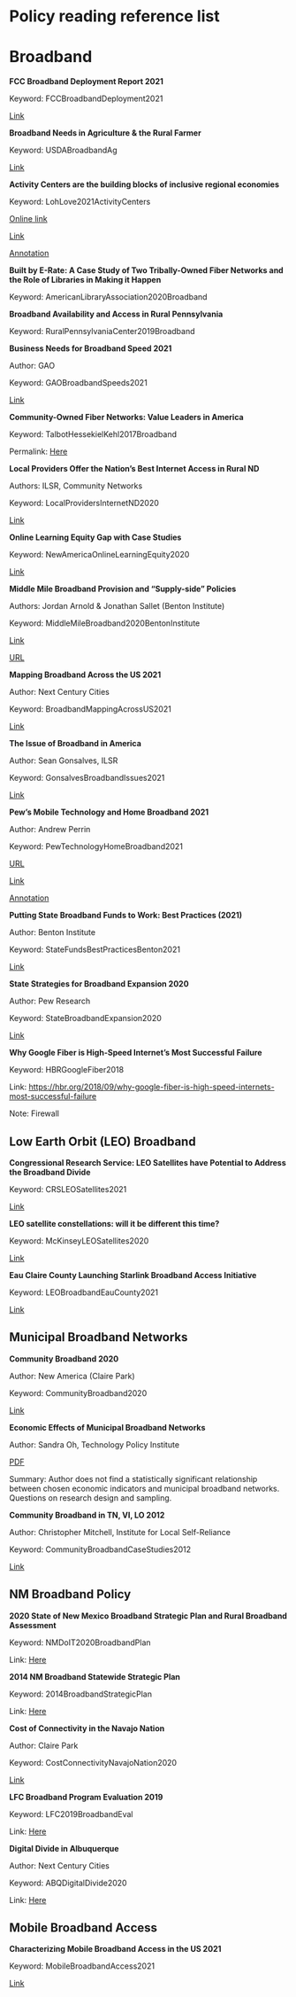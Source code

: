 # Policy reading reference list
    
# Broadband
**FCC Broadband Deployment Report 2021**

Keyword: FCCBroadbandDeployment2021

[Link](https://drive.google.com/file/d/1If0MEOfCsDtKpviHDzSTM4h5Eh7LozCT/view?usp=sharing)


**Broadband Needs in Agriculture & the Rural Farmer**

Keyword: USDABroadbandAg

[Link](https://drive.google.com/file/d/15vnOwg93CTrEBAmQVPj_lJWGt2c-Ah6z/view?usp=sharing)


**Activity Centers are the building blocks of inclusive regional economies**

Keyword: LohLove2021ActivityCenters

[Online link](https://www.brookings.edu/research/the-future-of-the-inclusive-economy-is-in-activity-centers/)

[Link](https://drive.google.com/file/d/1giE6qFKET4KO5fYLdXIRcW3MxjSVz6fQ/view?usp=sharing)

[Annotation](https://docs.google.com/document/d/1RNwZxytMtJg1Oxyv7YwgdIEC58pOk3sUU5K2H029Oz8/edit?usp=sharing)


**Built by E-Rate: A Case Study of Two Tribally-Owned Fiber Networks and the Role of Libraries in Making it Happen**

Keyword: AmericanLibraryAssociation2020Broadband


**Broadband Availability and Access in Rural Pennsylvania**

Keyword: RuralPennsylvaniaCenter2019Broadband


**Business Needs for Broadband Speed 2021**

Author: GAO

Keyword: GAOBroadbandSpeeds2021

[Link](https://drive.google.com/file/d/1OgUNBx-cd47poed_T60qx0UJHD0l5-rY/view?usp=sharing)


**Community-Owned Fiber Networks: Value Leaders in America**

Keyword: TalbotHessekielKehl2017Broadband

Permalink: [Here](http://nrs.harvard.edu/urn-3:HUL.InstRepos:34623859)


**Local Providers Offer the Nation’s Best Internet Access in Rural ND**

Authors: ILSR, Community Networks

Keyword: LocalProvidersInternetND2020

[Link](https://drive.google.com/file/d/1zhsQXfvWPD4Gyn6ZHSx3pmn1hJWDshD1/view?usp=sharing)

**Online Learning Equity Gap with Case Studies**

Keyword: NewAmericaOnlineLearningEquity2020

[Link](https://drive.google.com/file/d/1FIdSqPe2p9VJKoh408meGJuvWjhR3UNC/view?usp=sharing)

**Middle Mile Broadband Provision and “Supply-side” Policies**

Authors: Jordan Arnold & Jonathan Sallet (Benton Institute)

Keyword: MiddleMileBroadband2020BentonInstitute

[Link](https://drive.google.com/file/d/1Qrjzz2e8KS65PsgLx4ULQQHqCB2Wwrs6/view?usp=sharing)

[URL](https://www.benton.org/publications/middle-mile)

**Mapping Broadband Across the US 2021**

Author: Next Century Cities

Keyword: BroadbandMappingAcrossUS2021

[Link](https://drive.google.com/file/d/109H6v03MmaO2Pn064HYw8uYyjcwJUzKT/view?usp=sharing)

**The Issue of Broadband in America**

Author: Sean Gonsalves, ILSR

Keyword: GonsalvesBroadbandIssues2021

[Link](https://drive.google.com/file/d/1XN12_0-dglLNrHoO_s5dJUAlt9dpSgiF/view?usp=sharing)

**Pew’s Mobile Technology and Home Broadband 2021**

Author: Andrew Perrin

Keyword: PewTechnologyHomeBroadband2021

[URL](https://www.pewresearch.org/internet/2021/06/03/mobile-technology-and-home-broadband-2021/)

[Link](https://drive.google.com/file/d/1u8tCLqMDwFd9t9PJ8hUoce2YIG1FjSIi/view?usp=sharing)

[Annotation](https://docs.google.com/document/d/1T4EwOP1yeopjVd3q1YsJkFBGEckKH1Ez2wCHPFbl6Gw/edit?usp=sharing)

**Putting State Broadband Funds to Work: Best Practices (2021)**

Author: Benton Institute

Keyword: StateFundsBestPracticesBenton2021

[Link](https://drive.google.com/file/d/1pJJXlFSZVcvLXrIPWdNmQHf_eNHc6_ae/view?usp=sharing)

**State Strategies for Broadband Expansion 2020**

Author: Pew Research

Keyword: StateBroadbandExpansion2020

[Link](https://drive.google.com/file/d/1uea6qT3VIZbdeKJsXT-mMk-StFcqVGAo/view?usp=sharing)

**Why Google Fiber is High-Speed Internet’s Most Successful Failure**

Keyword: HBRGoogleFiber2018

Link: https://hbr.org/2018/09/why-google-fiber-is-high-speed-internets-most-successful-failure

Note: Firewall

## Low Earth Orbit (LEO) Broadband

**Congressional Research Service: LEO Satellites have Potential to Address the Broadband Divide**

Keyword: CRSLEOSatellites2021

[Link](https://drive.google.com/file/d/1CtoUDJZ_Dudx2RfKFbOvGJ763dy0mHaI/view?usp=sharing)

**LEO satellite constellations: will it be different this time?**

Keyword: McKinseyLEOSatellites2020

[Link](https://drive.google.com/file/d/1sLTW22SSS6JWJcv1iyli66DJ65PLHwAy/view?usp=sharing)

**Eau Claire County Launching Starlink Broadband Access Initiative**

Keyword: LEOBroadbandEauCounty2021

[Link](https://drive.google.com/file/d/1ACnSjS_04MNELdk2ZR65VoVgjkwcJwza/view?usp=sharing)

## Municipal Broadband Networks

**Community Broadband 2020**

Author: New America (Claire Park)

Keyword: CommunityBroadband2020

[Link](https://drive.google.com/file/d/1IecrFqYNSgP06zJuk1buAuoGLtX8K3q_/view?usp=sharing)

**Economic Effects of Municipal Broadband Networks**

Author: Sandra Oh, Technology Policy Institute

[PDF](https://drive.google.com/file/d/14Yj-yV945GlxxPRcha2uYQ8c2UfxcCuC/view?usp=sharing)

Summary: Author does not find a statistically significant relationship between chosen economic indicators and municipal broadband networks. Questions on research design and sampling.

**Community Broadband in TN, VI, LO 2012**

Author: Christopher Mitchell, Institute for Local Self-Reliance

Keyword: CommunityBroadbandCaseStudies2012

[Link](https://drive.google.com/file/d/1CqQ9YfIsQdiNASIIC95VSazfaqbrsARE/view?usp=sharing)

## NM Broadband Policy

**2020 State of New Mexico Broadband Strategic Plan and Rural Broadband Assessment**

Keyword: NMDoIT2020BroadbandPlan

Link: [Here](https://www.ctcnet.us/publications/state-of-new-mexico-broadband-strategic-plan-and-rural-broadband-assessment/) 

**2014 NM Broadband Statewide Strategic Plan**

Keyword: 2014BroadbandStrategicPlan

Link: [Here](https://drive.google.com/file/d/1ZVb1Niey6LvD3Pl9Oj4QrjyE__tDsWWD/view?usp=sharing)

**Cost of Connectivity in the Navajo Nation**

Author: Claire Park

Keyword: CostConnectivityNavajoNation2020

[Link](https://drive.google.com/file/d/1tvAmkeg-ou2q8q3edIUaudZr7EHWhizn/view?usp=sharing)

**LFC Broadband Program Evaluation 2019**

Keyword: LFC2019BroadbandEval

Link: [Here](https://drive.google.com/file/d/1b2mRTr6ycsqhxPs2HWMiCToGW44d_arh/view?usp=sharing)

**Digital Divide in Albuquerque**

Author: Next Century Cities

Keyword: ABQDigitalDivide2020

Link: [Here](https://drive.google.com/file/d/1H7G2iKp6JDb2QiU9aJ4Jk0_2_9In0gx1/view?usp=sharing)

## Mobile Broadband Access

**Characterizing Mobile Broadband Access in the US 2021**

Keyword: MobileBroadbandAccess2021

[Link](https://drive.google.com/file/d/1762NgrIjFdj0YxX4boHVwjxDzQ2WBL9L/view?usp=sharing)




